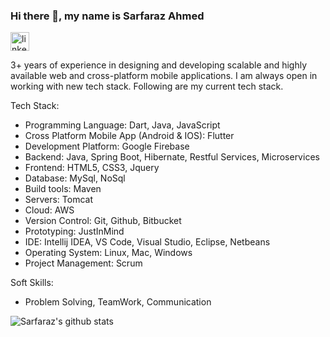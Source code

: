 ### Hi there 👋, my name is Sarfaraz Ahmed
[<img src='https://cdn.jsdelivr.net/npm/simple-icons@3.0.1/icons/linkedin.svg' alt='linkedin' height='30'>](https://www.linkedin.com/in/sarfarazahmed008/)

3+ years of experience in designing and developing scalable and highly available web and cross-platform mobile applications. I am always open in working with new tech stack. Following are my current tech stack.

Tech Stack:

- Programming Language: Dart, Java, JavaScript
- Cross Platform Mobile App (Android & IOS): Flutter
- Development Platform: Google Firebase
- Backend: Java, Spring Boot, Hibernate, Restful Services, Microservices
- Frontend: HTML5, CSS3, Jquery
- Database: MySql, NoSql
- Build tools: Maven
- Servers: Tomcat
- Cloud: AWS
- Version Control: Git, Github, Bitbucket
- Prototyping: JustInMind
- IDE: Intellij IDEA, VS Code, Visual Studio, Eclipse, Netbeans
- Operating System: Linux, Mac, Windows
- Project Management: Scrum

Soft Skills:

- Problem Solving, TeamWork, Communication 

![Sarfaraz's github stats](https://github-readme-stats.vercel.app/api?username=sarfarazahmed008&show_icons=true&theme=blue-green)
